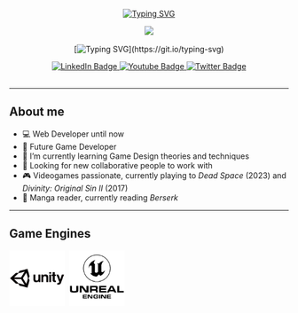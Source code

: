 <div id="header" align="center">
  
  [![Typing SVG](https://readme-typing-svg.demolab.com?font=Nunito&weight=900&size=26&duration=3000&pause=1000&color=F0DD04&center=true&multiline=true&repeat=false&width=500&height=70&lines=Welcome+to+my+GitHub+profile!;I'm+Mattia%2C+an+aspiring+Game+Designer)](https://git.io/typing-svg)
  
  <img src="https://media.giphy.com/media/iB52YKeaAFXnGkqLO0/giphy.gif" width="100"/>

  [![Typing SVG](https://readme-typing-svg.demolab.com?font=Delicious+Handrawn&size=18&pause=3000&color=F027BD&center=true&vCenter=true&multiline=true&width=500&lines="+Failure+doesn%E2%80%99t+mean+the+game+is+over%2C+it+means+try+again+with+experience+")](https://git.io/typing-svg)
  
  <div id="badges">
    <a href="https://www.linkedin.com/in/mattia-solimeno/">
      <img src="https://img.shields.io/badge/LinkedIn-blue?style=for-the-badge&logo=linkedin&logoColor=white" alt="LinkedIn Badge"/>
    </a>
    <a href="https://www.youtube.com/channel/UCot9iWSPzkfJPJTbpdf9vDA">
      <img src="https://img.shields.io/badge/YouTube-red?style=for-the-badge&logo=youtube&logoColor=white" alt="Youtube Badge"/>
    </a>
    <a href="https://twitter.com/MattiaSolimeno">
      <img src="https://img.shields.io/badge/Twitter-blue?style=for-the-badge&logo=twitter&logoColor=white" alt="Twitter Badge"/>
    </a>
  </div>
  
  <img src="https://komarev.com/ghpvc/?username=mattsoli&style=flat-square&color=blue" alt=""/>
  
</div>

---

## About me
* :computer: Web Developer until now
* :game_die: Future Game Developer
* 🌱 I’m currently learning Game Design theories and techniques
* :dancers: Looking for new collaborative people to work with
* :video_game: Videogames passionate, currently playing to *Dead Space* (2023) and *Divinity: Original Sin II* (2017)
* :book: Manga reader, currently reading *Berserk*

---

## Game Engines
<div>
  <img src="https://github.com/mattsoli/mattsoli/blob/main/unity-logo.png" title="Unity" alt="Unity" width="100" height="100"/>&nbsp;
  <img src="https://github.com/mattsoli/mattsoli/blob/main/unreal-logo.png" title="Unreal Engine" alt="Unreal Engine" width="100" height="100"/>&nbsp;
</div>

